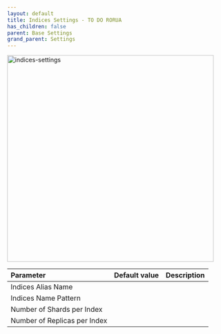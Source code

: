 ```yaml
---
layout: default
title: Indices Settings - TO DO RORUA
has_children: false
parent: Base Settings
grand_parent: Settings
---
```


<img width="478" alt="indices-settings" src="https://user-images.githubusercontent.com/98949123/155967887-09927aa3-f83b-455d-9b85-21981edb8dfa.PNG">

| Parameter    | Default value | Description |
|:-------------|:------|:------|
|Indices Alias Name|||
|Indices Name Pattern	|||
|Number of Shards per Index	|||
|Number of Replicas per Index|||
